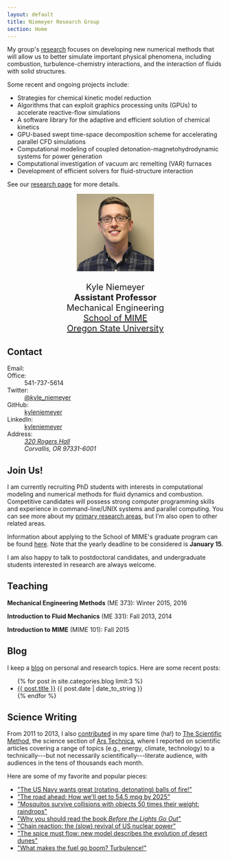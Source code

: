 ```yaml
---
layout: default
title: Niemeyer Research Group
section: Home
---
```


<div class="row">
<div class="col-md-6">

My group's [research](/research) focuses on developing new numerical methods that will allow us to better simulate important physical phenomena, including combustion, turbulence-chemistry interactions, and the interaction of fluids with solid structures.  

Some recent and ongoing projects include:

 * Strategies for chemical kinetic model reduction
 * Algorithms that can exploit graphics processing units (GPUs) to accelerate reactive-flow simulations
 * A software library for the adaptive and efficient solution of chemical kinetics
 * GPU-based swept time-space decomposition scheme for accelerating parallel CFD simulations
 * Computational modeling of coupled detonation-magnetohydrodynamic systems for power generation
 * Computational investigation of vacuum arc remelting (VAR) furnaces
 * Development of efficient solvers for fluid-structure interaction

See our [research page](/research) for more details.

</div> <!-- END col-md-6-->
<div class="col-md-4" style="font-size:20px; text-align:center;">

<img class='inset right img-circle' src='/assets/img/kyle-niemeyer-web.jpg' title='Kyle Niemeyer' alt='Photo of Kyle Niemeyer' width='180px' />  

Kyle Niemeyer  
**Assistant Professor**  
Mechanical Engineering  
[School of MIME](http://mime.oregonstate.edu)  
[Oregon State University](http://oregonstate.edu/)

</div> <!-- END col-md-4-->
</div> <!-- END row-->

## Contact

<div class="row" markdown="0">
<div class="col-md-6">
<dl class="dl-horizontal">
<dt><i class="fa fa-envelope-o fa-fw"></i> Email:</dt>
<dd><script type="text/javascript" src="/assets/js/obfuscate-email.js"></script></dd>
<dt><i class="fa fa-phone fa-fw"></i> Office:</dt>
<dd>541-737-5614</dd>
<dt><i class="fa fa-twitter fa-fw"></i> Twitter:</dt>
<dd><a href="https://twitter.com/kyle_niemeyer">@kyle_niemeyer</a></dd>
<dt><i class="fa fa-github fa-fw"></i> GitHub:</dt>
<dd><a href="https://github.com/kyleniemeyer">kyleniemeyer</a></dd>
<dt><i class="fa fa-linkedin fa-fw"></i> LinkedIn:</dt>
<dd><a href="https://www.linkedin.com/in/kyleniemeyer">kyleniemeyer</a></dd>
<dt><i class="fa fa-building fa-fw"></i> Address:</dt>
<dd><address>
<a href="https://www.google.com/maps/place/OSU+School+of+Mechanical,+Industrial,+and+Manufacturing/@44.5675738,-123.277663,17z/data=!3m1!4b1!4m2!3m1!1s0x54c040bdc9746961:0x79d039cd19351b81">320 Rogers Hall</a><br/>
Corvallis, OR 97331-6001
</address></dd>
</dl>
</div> <!-- END col-md-4-->
</div> <!-- END row-->

## Join Us!

I am currently recruiting PhD students with interests in computational modeling and numerical methods for fluid dynamics and combustion. Competitive candidates will possess strong computer programming skills and experience in command-line/UNIX systems and parallel computing. You can see more about my [primary research areas](/research), but I'm also open to other related areas.  

Information about applying to the School of MIME's graduate program can be found [here](http://mime.oregonstate.edu/school-mime-graduate-school-admissions-faq). Note that the yearly deadline to be considered is **January 15**.  

I am also happy to talk to postdoctoral candidates, and undergraduate students interested in research are always welcome.  

## Teaching

**Mechanical Engineering Methods** (ME 373): Winter 2015, 2016  

**Introduction to Fluid Mechanics** (ME 331): Fall 2013, 2014  

**Introduction to MIME** (MIME 101): Fall 2015  

## Blog

I keep a [blog](/blog/) on personal and research topics. Here are some recent posts:

<ul class="compact recent">
  {% for post in site.categories.blog limit:3 %}
  <li>
    <a href="{{ post.url }}">{{ post.title }}</a>
    <span class="date">{{ post.date | date_to_string }}</span>
  </li>
  {% endfor %}
</ul>

## Science Writing

From 2011 to 2013, I also [contributed][kylears] in my spare time (ha!) to [The Scientific Method](http://arstechnica.com/science/), the science section of [Ars Technica][ars], where I reported on scientific articles covering a range of topics (e.g., energy, climate, technology) to a technically---but not necessarily scientifically---literate audience, with audiences in the tens of thousands each month.

Here are some of my favorite and popular pieces:

- ["The US Navy wants great (rotating, detonating) balls of fire!"](http://arstechnica.com/science/2012/11/the-us-navy-wants-great-rotating-detonating-balls-of-fire/)
- ["The road ahead: How we'll get to 54.5 mpg by 2025"](http://arstechnica.com/features/2012/10/the-road-ahead-how-well-get-to-54-5-mpg-by-2025/)
- ["Mosquitos survive collisions with objects 50 times their weight: raindrops"](http://arstechnica.com/science/2012/06/mosquitos-survive-collisions-with-objects-50-times-their-weight-raindrops/)
- ["Why you should read the book _Before the Lights Go Out_"](http://arstechnica.com/science/2012/04/why-you-should-read-the-book-before-the-lights-go-out/)
- ["Chain reaction: the (slow) revival of US nuclear power"](http://arstechnica.com/science/2012/03/chain-reaction-the-slow-revival-of-us-nuclear-power/)
- ["The spice must flow: new model describes the evolution of desert dunes"](http://arstechnica.com/science/2012/02/the-spice-must-flow-describing-the-evolution-of-desert-dunes/)
- ["What makes the fuel go boom? Turbulence!"](http://arstechnica.com/science/2011/07/what-makes-the-fuel-go-boom-turbulence/)

[kylears]: http://arstechnica.com/author/kyle-niemeyer/
[ars]: http://arstechnica.com/
